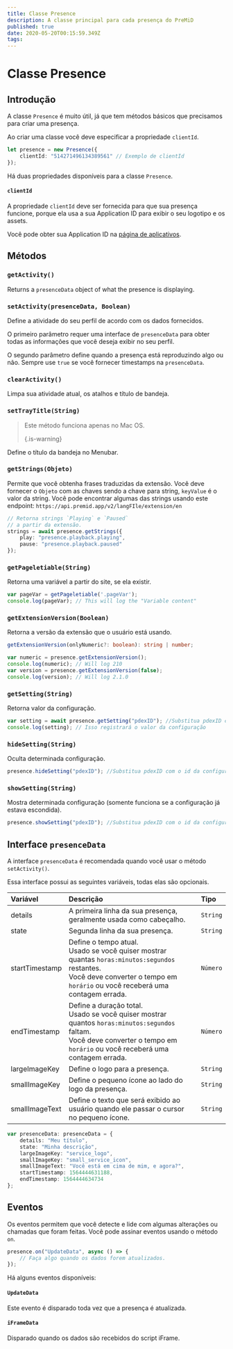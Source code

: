```yaml
---
title: Classe Presence
description: A classe principal para cada presença do PreMiD
published: true
date: 2020-05-20T00:15:59.349Z
tags:
---
```


# Classe Presence

## Introdução

A classe `Presence` é muito útil, já que tem métodos básicos que precisamos para criar uma presença.

 Ao criar uma classe você deve especificar a propriedade `clientId`.

```typescript
let presence = new Presence({
    clientId: "514271496134389561" // Exemplo de clientId
});
```

Há duas propriedades disponíveis para a classe `Presence`.

#### `clientId`

A propriedade `clientId` deve ser fornecida para que sua presença funcione, porque ela usa a sua Application ID para exibir o seu logotipo e os assets.

Você pode obter sua Application ID na [página de aplicativos](https://discordapp.com/developers/applications).

## Métodos

### `getActivity()`

Returns a `presenceData` object of what the presence is displaying.

### `setActivity(presenceData, Boolean)`

Define a atividade do seu perfil de acordo com os dados fornecidos.

O primeiro parâmetro requer uma interface de `presenceData` para obter todas as informações que você deseja exibir no seu perfil.

O segundo parâmetro define quando a presença está reproduzindo algo ou não. Sempre use `true` se você fornecer timestamps na `presenceData`.

### `clearActivity()`

Limpa sua atividade atual, os atalhos e título de bandeja.

### `setTrayTitle(String)`

> Este método funciona apenas no Mac OS. 
> 
> {.is-warning}

Define o título da bandeja no Menubar.

### `getStrings(Objeto)`

Permite que você obtenha frases traduzidas da extensão. Você deve fornecer o `Objeto` com as chaves sendo a chave para string, `keyValue` é o valor da string. Você pode encontrar algumas das strings usando este endpoint: `https://api.premid.app/v2/langFIle/extension/en`

```typescript
// Retorna strings `Playing` e `Paused`
// a partir da extensão.
strings = await presence.getStrings({
    play: "presence.playback.playing",
    pause: "presence.playback.paused"
});
```

### `getPageletiable(String)`

Retorna uma variável a partir do site, se ela existir.

```typescript
var pageVar = getPageletiable('.pageVar');
console.log(pageVar); // This will log the "Variable content"
```

### `getExtensionVersion(Boolean)`
Retorna a versão da extensão que o usuário está usando.
```typescript
getExtensionVersion(onlyNumeric?: boolean): string | number;

var numeric = presence.getExtensionVersion();
console.log(numeric); // Will log 210
var version = presence.getExtensionVersion(false);
console.log(version); // Will log 2.1.0
```

### `getSetting(String)`
Retorna valor da configuração.
```typescript
var setting = await presence.getSetting("pdexID"); //Substitua pdexID com o id da configuração
console.log(setting); // Isso registrará o valor da configuração
```

### `hideSetting(String)`
Oculta determinada configuração.
```typescript
presence.hideSetting("pdexID"); //Substitua pdexID com o id da configuração
```

### `showSetting(String)`
Mostra determinada configuração (somente funciona se a configuração já estava escondida).
```typescript
presence.showSetting("pdexID"); //Substitua pdexID com o id da configuração
```

## Interface `presenceData`

A interface `presenceData` é recomendada quando você usar o método `setActivity()`.

Essa interface possui as seguintes variáveis, todas elas são opcionais.

<table>
  <thead>
    <tr>
      <th style="text-align:left">Variável</th>
      <th style="text-align:left">Descrição</th>
      <th style="text-align:left">Tipo</th>
    </tr>
  </thead>
  <tbody>
    <tr>
      <td style="text-align:left">details</td>
      <td style="text-align:left">A primeira linha da sua presença, geralmente usada como cabeçalho.</td>
      <td style="text-align:left"><code>String</code>
      </td>
    </tr>
    <tr>
      <td style="text-align:left">state</td>
      <td style="text-align:left">Segunda linha da sua presença.</td>
      <td style="text-align:left"><code>String</code>
      </td>
    </tr>
    <tr>
      <td style="text-align:left">startTimestamp</td>
      <td style="text-align:left">Define o tempo atual.<br>
        Usado se você quiser mostrar quantas <code>horas:minutos:segundos</code> restantes.
          <br>Você deve converter o tempo em <code>horário</code> ou você receberá uma
          contagem errada.
      </td>
      <td style="text-align:left"><code>Número</code>
      </td>
    </tr>
    <tr>
      <td style="text-align:left">endTimestamp</td>
      <td style="text-align:left">Define a duração total.
        <br>Usado se você quiser mostrar quantos <code>horas:minutos:segundos</code> faltam.
          <br>Você deve converter o tempo em <code>horário</code> ou você receberá uma
          contagem errada.
      </td>
      <td style="text-align:left"><code>Número</code>
      </td>
    </tr>
    <tr>
      <td style="text-align:left">largeImageKey</td>
      <td style="text-align:left">Define o logo para a presença.</td>
      <td style="text-align:left"><code>String</code>
      </td>
    </tr>
    <tr>
      <td style="text-align:left">smallImageKey</td>
      <td style="text-align:left">Define o pequeno ícone ao lado do logo da presença.</td>
      <td style="text-align:left"><code>String</code>
      </td>
    </tr>
    <tr>
      <td style="text-align:left">smallImageText</td>
      <td style="text-align:left">Define o texto que será exibido ao usuário quando ele passar o cursor no pequeno 
        ícone.</td>
      <td style="text-align:left"><code>String</code>
      </td>
    </tr>
  </tbody>
</table>

```typescript
var presenceData: presenceData = {
    details: "Meu título",
    state: "Minha descrição",
    largeImageKey: "service_logo",
    smallImageKey: "small_service_icon",
    smallImageText: "Você está em cima de mim, e agora?",
    startTimestamp: 1564444631188,
    endTimestamp: 1564444634734
};
```

## Eventos

Os eventos permitem que você detecte e lide com algumas alterações ou chamadas que foram feitas. Você pode assinar eventos usando o método `on`.

```typescript
presence.on("UpdateData", async () => {
    // Faça algo quando os dados forem atualizados.
});
```

Há alguns eventos disponíveis:

#### `UpdateData`

Este evento é disparado toda vez que a presença é atualizada.

#### `iFrameData`

Disparado quando os dados são recebidos do script iFrame.
